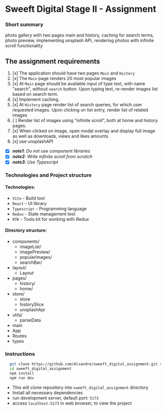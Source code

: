 # Sweeft Digital Stage II - Assignment

### Short summary

photo gallery with two pages main and history, caching for search terms, photo preview, implementing unsplash API, rendering photos with infinite scroll functionality

## The assignment requirements

1. [x] The application should have two pages `Main` and `History`
2. [x] The `Main` page renders 20 most popular images
3. [x] At `Main` page should be available input of type text, with name "search", without `search` button. Upon typing text, re-render images list based on search term.
4. [x] Implement caching.
5. [x] At `History` page render list of search queries, for which user requested images. Upon clicking on list entry, render list of related images
6. [ ] Render list of images using "infinite scroll", both at home and history pages.
7. [x] When clicked on image, open modal overlay and display full image as well as downloads, views and likes amounts
8. [x] use unsplashAPI

- [x] _**note1**: Do not use component libraries_
- [x] _**note2**: Write infinite scroll from scratch_
- [x] _**note3**: Use Typescript_

### Technologies and Project structure

#### Technologies:

- `Vite` - Build tool
- `React` - UI library
- `Typescript` - Programming language
- `Redux` - State management tool
- `RTK` - Tools kit for working with Redux

#### Directory structure:

- components/
  - imageList/
  - imagePreview/
  - popularImages/
  - searchBar/
- layout/
  - Layout
- pages/
  - history/
  - home/
- store/
  - store
  - historySlice
  - unsplashApi
- utils/
  - parseData
- main
- App
- Routes
- types

### Instructions

```bash
  git clone https://github.com/Alsandre/sweeft_digital_assignment.git sweeft_digital_assignment
  cd sweeft_digital_assignment
  npm install
  npm run dev
```

- This will clone repository into `sweeft_digital_assignment` directory
- Install all necessary dependencies
- run development server, default port: `5173`
- access `localhost:5173` in web browser, to view the project
